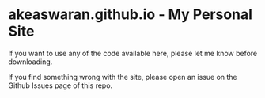 akeaswaran.github.io - My Personal Site
==================

If you want to use any of the code available here, please let me know before downloading.

If you find something wrong with the site, please open an issue on the Github Issues page of this repo.
